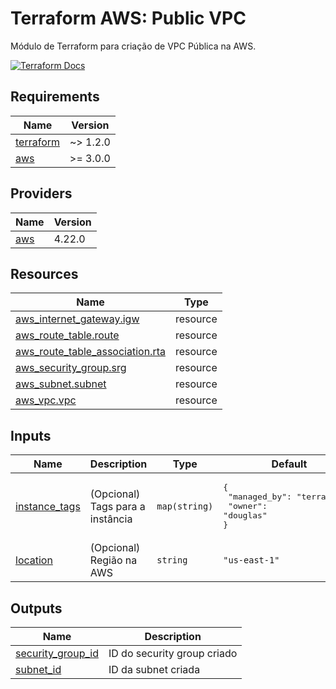 <!-- BEGIN_TF_DOCS -->
# Terraform AWS: Public VPC

Módulo de Terraform para criação de VPC Pública na AWS.

[![Terraform Docs](https://github.com/frosker123/criando-vpc-public-na-aws-terraform/actions/workflows/terraform-docs.yml/badge.svg)](https://github.com/frosker123/criando-vpc-public-na-aws-terraform/actions/workflows/terraform-docs.yml)

## Requirements

| Name | Version |
|------|---------|
| <a name="requirement_terraform"></a> [terraform](#requirement\_terraform) | ~> 1.2.0 |
| <a name="requirement_aws"></a> [aws](#requirement\_aws) | >= 3.0.0  |

## Providers

| Name | Version |
|------|---------|
| <a name="provider_aws"></a> [aws](#provider\_aws) | 4.22.0 |

## Resources

| Name | Type |
|------|------|
| [aws_internet_gateway.igw](https://registry.terraform.io/providers/hashicorp/aws/latest/docs/resources/internet_gateway) | resource |
| [aws_route_table.route](https://registry.terraform.io/providers/hashicorp/aws/latest/docs/resources/route_table) | resource |
| [aws_route_table_association.rta](https://registry.terraform.io/providers/hashicorp/aws/latest/docs/resources/route_table_association) | resource |
| [aws_security_group.srg](https://registry.terraform.io/providers/hashicorp/aws/latest/docs/resources/security_group) | resource |
| [aws_subnet.subnet](https://registry.terraform.io/providers/hashicorp/aws/latest/docs/resources/subnet) | resource |
| [aws_vpc.vpc](https://registry.terraform.io/providers/hashicorp/aws/latest/docs/resources/vpc) | resource |

## Inputs

| Name | Description | Type | Default | Required |
|------|-------------|------|---------|:--------:|
| <a name="input_instance_tags"></a> [instance\_tags](#input\_instance\_tags) | (Opcional) Tags para a instância | `map(string)` | <pre>{<br>  "managed_by": "terraform",<br>  "owner": "douglas"<br>}</pre> | no |
| <a name="input_location"></a> [location](#input\_location) | (Opcional) Região na AWS | `string` | `"us-east-1"` | no |

## Outputs

| Name | Description |
|------|-------------|
| <a name="output_security_group_id"></a> [security\_group\_id](#output\_security\_group\_id) | ID do security group criado |
| <a name="output_subnet_id"></a> [subnet\_id](#output\_subnet\_id) | ID da subnet criada |
<!-- END_TF_DOCS -->